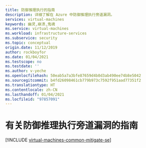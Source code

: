 ```yaml
---
title: 防御推理执行的指南
description: 详细了解在 Azure 中防御推理执行旁道漏洞。
services: virtual-machines
keywords: 幽灵,崩溃,鬼魂
ms.service: virtual-machines
ms.workload: infrastructure-services
ms.subservice: security
ms.topic: conceptual
origin.date: 11/12/2019
author: rockboyfor
ms.date: 01/04/2021
ms.testscope: no
ms.testdate: ''
ms.author: v-yeche
ms.openlocfilehash: 50eab5a7a3bfe87659d4b0d3ab490ee74b8e5042
ms.sourcegitcommit: b4fd26098461cb779b973c7592f951aad77351f2
ms.translationtype: HT
ms.contentlocale: zh-CN
ms.lasthandoff: 01/04/2021
ms.locfileid: "97857091"
---
```

<!--Verified from rename articles-->
# <a name="guidance-for-mitigating-speculative-execution-side-channel-vulnerabilities"></a>有关防御推理执行旁道漏洞的指南

[!INCLUDE [virtual-machines-common-mitigate-se](../../includes/virtual-machines-common-mitigate-se.md)]

<!-- Update_Description: update meta properties, wording update, update link -->